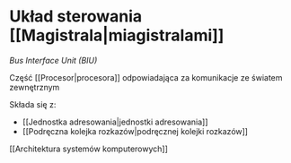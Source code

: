 # Układ sterowania [[Magistrala|miagistralami]]
*Bus Interface Unit (BIU)*

Część [[Procesor|procesora]] odpowiadająca za komunikacje ze światem zewnętrznym

Składa się z:
- [[Jednostka adresowania|jednostki adresowania]]
- [[Podręczna kolejka rozkazów|podręcznej kolejki rozkazów]]

[[Architektura systemów komputerowych]]